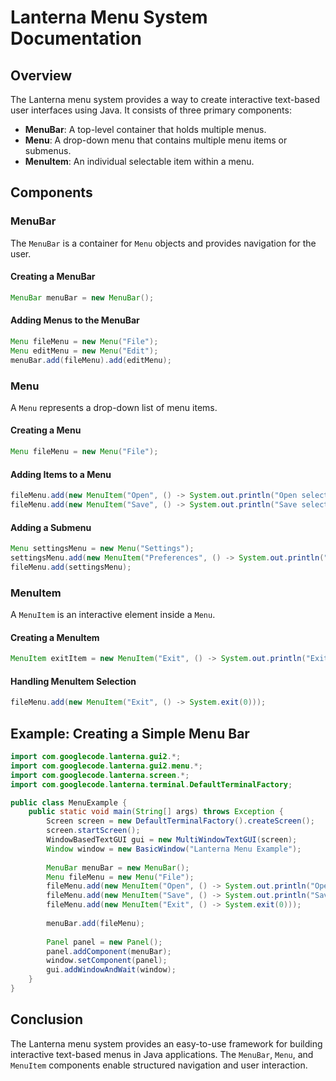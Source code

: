 # Lanterna Menu System Documentation

## Overview
The Lanterna menu system provides a way to create interactive text-based user interfaces using Java. It consists of three primary components:

- **MenuBar**: A top-level container that holds multiple menus.
- **Menu**: A drop-down menu that contains multiple menu items or submenus.
- **MenuItem**: An individual selectable item within a menu.

## Components

### MenuBar
The `MenuBar` is a container for `Menu` objects and provides navigation for the user.

#### Creating a MenuBar
```java
MenuBar menuBar = new MenuBar();
```

#### Adding Menus to the MenuBar
```java
Menu fileMenu = new Menu("File");
Menu editMenu = new Menu("Edit");
menuBar.add(fileMenu).add(editMenu);
```

### Menu
A `Menu` represents a drop-down list of menu items.

#### Creating a Menu
```java
Menu fileMenu = new Menu("File");
```

#### Adding Items to a Menu
```java
fileMenu.add(new MenuItem("Open", () -> System.out.println("Open selected")));
fileMenu.add(new MenuItem("Save", () -> System.out.println("Save selected")));
```

#### Adding a Submenu
```java
Menu settingsMenu = new Menu("Settings");
settingsMenu.add(new MenuItem("Preferences", () -> System.out.println("Preferences selected")));
fileMenu.add(settingsMenu);
```

### MenuItem
A `MenuItem` is an interactive element inside a `Menu`.

#### Creating a MenuItem
```java
MenuItem exitItem = new MenuItem("Exit", () -> System.out.println("Exiting..."));
```

#### Handling MenuItem Selection
```java
fileMenu.add(new MenuItem("Exit", () -> System.exit(0)));
```

## Example: Creating a Simple Menu Bar
```java
import com.googlecode.lanterna.gui2.*;
import com.googlecode.lanterna.gui2.menu.*;
import com.googlecode.lanterna.screen.*;
import com.googlecode.lanterna.terminal.DefaultTerminalFactory;

public class MenuExample {
    public static void main(String[] args) throws Exception {
        Screen screen = new DefaultTerminalFactory().createScreen();
        screen.startScreen();
        WindowBasedTextGUI gui = new MultiWindowTextGUI(screen);
        Window window = new BasicWindow("Lanterna Menu Example");
        
        MenuBar menuBar = new MenuBar();
        Menu fileMenu = new Menu("File");
        fileMenu.add(new MenuItem("Open", () -> System.out.println("Open selected")));
        fileMenu.add(new MenuItem("Save", () -> System.out.println("Save selected")));
        fileMenu.add(new MenuItem("Exit", () -> System.exit(0)));
        
        menuBar.add(fileMenu);
        
        Panel panel = new Panel();
        panel.addComponent(menuBar);
        window.setComponent(panel);
        gui.addWindowAndWait(window);
    }
}
```

## Conclusion
The Lanterna menu system provides an easy-to-use framework for building interactive text-based menus in Java applications. The `MenuBar`, `Menu`, and `MenuItem` components enable structured navigation and user interaction.

